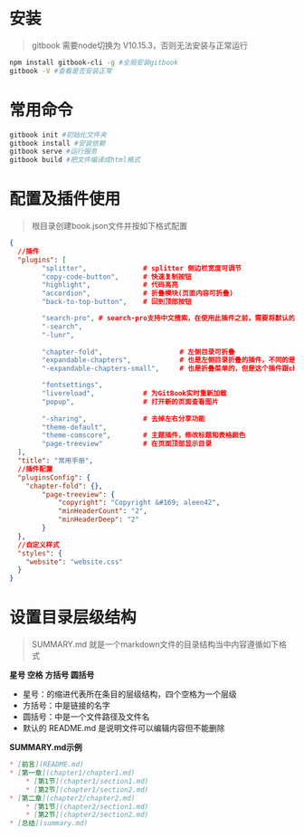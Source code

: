# 安装

> gitbook 需要node切换为 V10.15.3，否则无法安装与正常运行

~~~bash
npm install gitbook-cli -g #全局安装gitbook
gitbook -V #查看是否安装正常
~~~

# 常用命令

```bash
gitbook init #初始化文件夹
gitbook install #安装依赖
gitbook serve #运行服务
gitbook build #把文件编译成html格式
```

# 配置及插件使用

> 根目录创建book.json文件并按如下格式配置

```json
{
  //插件
  "plugins": [
        "splitter",              # splitter 侧边栏宽度可调节
        "copy-code-button",      # 快速复制按钮
        "highlight",             # 代码高亮
        "accordion",             # 折叠模块(页面内容可折叠)
        "back-to-top-button",    # 回到顶部按钮

        "search-pro", # search-pro支持中文搜索，在使用此插件之前，需要将默认的search和lunr 插件去掉
        "-search",         
        "-lunr",
        
        "chapter-fold",                   # 左侧目录可折叠
        "expandable-chapters",            # 也是左侧目录折叠的插件，不同的是可以解决chapter-fold插件的bug
        "-expandable-chapters-small",     # 也是折叠菜单的，但是这个插件跟chapter-fold有一样的bug

        "fontsettings",
        "livereload",            # 为GitBook实时重新加载
        "popup",                 # 打开新的页面查看图片
        
        "-sharing",              # 去掉左右分享功能
        "theme-default",
        "theme-comscore",        # 主题插件，修改标题和表格颜色
        "page-treeview"          # 在页面顶部显示目录
  ],
  "title": "常用手册",
  //插件配置
  "pluginsConfig": {
    "chapter-fold": {},
        "page-treeview": {
            "copyright": "Copyright &#169; aleen42",
            "minHeaderCount": "2",
            "minHeaderDeep": "2"
        }
  },
  //自定义样式
  "styles": {
    "website": "website.css"
  }
}
```

# 设置目录层级结构

> SUMMARY.md 就是一个markdown文件的目录结构当中内容遵循如下格式

**星号 空格 方括号 圆括号**

  * 星号：的缩进代表所在条目的层级结构，四个空格为一个层级
  * 方括号：中是链接的名字
  * 圆括号：中是一个文件路径及文件名
  * 默认的 README.md 是说明文件可以编辑内容但不能删除

**SUMMARY.md示例**

```markdown
* [前言](README.md)
* [第一章](chapter1/chapter1.md)
    * [第1节](chapter1/section1.md)
    * [第2节](chapter1/section2.md)
* [第二章](chapter2/chapter2.md)
    * [第1节](chapter2/section1.md)
    * [第2节](chapter2/section2.md)
* [总结](summary.md)
```

